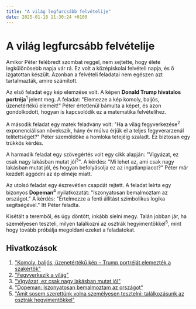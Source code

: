 ```yaml
---
title: "A világ legfurcsább felvételije"
date: 2025-01-18 11:30:24 +0100
---
```


# A világ legfurcsább felvételije

Amikor Péter felébredt szombat reggel, nem sejtette, hogy élete legkülönösebb napja vár rá. Ez volt a középiskolai felvételi napja, és ő izgatottan készült. Azonban a felvételi feladatai nem egészen azt tartalmazták, amire számított.

Az első feladat egy kép elemzése volt. A képen **Donald Trump hivatalos portréja**<a href="https://telex.hu/zacc/2025/01/18/trump-hivatalos-portrefoto"></a><sup>1</sup> jelent meg. A feladat: "Elemezze a kép komoly, baljós, üzenetértékű elemeit!" Péter értetlenül bámulta a képet, és azon gondolkodott, hogyan is kapcsolódik ez a matematika felvételihez.

A második feladat egy matek feladvány volt: "Ha a világ fegyverkezése<a href="https://hold.hu/holdblog/fegyverkezik-a-vilag/?utm_source=telex&utm_medium=holdbox_direct&utm_campaign=alwayson"></a><sup>2</sup> exponenciálisan növekszik, hány év múlva érjük el a teljes fegyverarzenál telítettségét?" Péter szemöldöke a homloka tetejéig szaladt. Ez biztosan egy trükkös kérdés.

A harmadik feladat egy szövegértés volt egy cikk alapján: "Vigyázat, ez csak nagy lakásban mutat jól<a href="https://www.zenga.hu/hello-otthon/vigyazat-ezek-csak-nagy-lakasban-mutatnak-jol-cm5ws0xwd7esq07tahyr4nc63?utm_source=telex&utm_medium=doboz&utm_campaign=content&utm_content=nagy_lakas"></a><sup>3</sup>". A kérdés: "Mi lehet az, ami csak nagy lakásban mutat jól, és hogyan befolyásolja ez az ingatlanpiacot?" Péter már kezdett aggódni az ép elméje miatt.

Az utolsó feladat egy észrevétlen csapdát rejtett. A feladat leírta egy bizonyos **Dopeman**<a href="https://telex.hu/after/2025/01/17/dopeman-bemalmoztam-az-orszagot"></a><sup>4</sup> nyilatkozatát: "Iszonyatosan bemalmoztam az országot." A kérdés: "Értelmezze a fenti állítást szimbolikus logika segítségével." Itt Péter feladta.

Kisétált a teremből, és úgy döntött, inkább síelni megy. Talán jobban jár, ha személyesen teszteli, milyen találkozni az osztrák hegyimentőkkel<a href="https://telex.hu/szepkilatas/2025/01/16/sieles-gyerekekkel-mariazell-annaberg-gemeindealpe-sibaleset-hegyimentok"></a><sup>5</sup>, mint hogy tovább próbálja megoldani ezeket a feladatokat.

## Hivatkozások

1. <a href="https://telex.hu/zacc/2025/01/18/trump-hivatalos-portrefoto">"Komoly, baljós, üzenetértékű kép – Trump portréját elemezték a szakértők"</a>
2. <a href="https://hold.hu/holdblog/fegyverkezik-a-vilag/?utm_source=telex&utm_medium=holdbox_direct&utm_campaign=alwayson">"Fegyverkezik a világ"</a>
3. <a href="https://www.zenga.hu/hello-otthon/vigyazat-ezek-csak-nagy-lakasban-mutatnak-jol-cm5ws0xwd7esq07tahyr4nc63?utm_source=telex&utm_medium=doboz&utm_campaign=content&utm_content=nagy_lakas">"Vigyázat, ez csak nagy lakásban mutat jól"</a>
4. <a href="https://telex.hu/after/2025/01/17/dopeman-bemalmoztam-az-orszagot">"Dopeman: Iszonyatosan bemalmoztam az országot"</a>
5. <a href="https://telex.hu/szepkilatas/2025/01/16/sieles-gyerekekkel-mariazell-annaberg-gemeindealpe-sibaleset-hegyimentok">"Amit sosem szerettünk volna személyesen tesztelni: találkozásunk az osztrák hegyimentőkkel"</a>